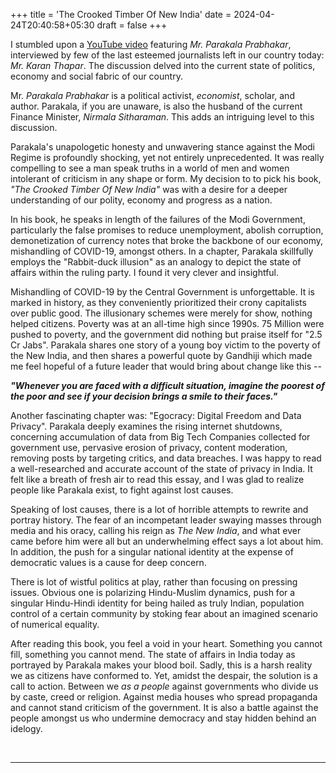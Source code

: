 +++
title = 'The Crooked Timber Of New India'
date = 2024-04-24T20:40:58+05:30
draft = false
+++

I stumbled upon a [YouTube video](https://www.youtube.com/watch?v=DLy3YOJeogA)
featuring *Mr. Parakala Prabhakar*, interviewed by few of the last esteemed
journalists left in our country today: *Mr. Karan Thapar*. The discussion delved
into the current state of politics, economy and social fabric of our country.

Mr. *Parakala Prabhakar* is a political activist, *economist*, scholar, and
author. Parakala, if you are unaware, is also the husband of the current
Finance Minister, *Nirmala Sitharaman*. This adds an intriguing level to this
discussion. 

Parakala's unapologetic honesty and unwavering stance against the Modi Regime
is profoundly shocking, yet not entirely unprecedented. It was really
compelling to see a man speak truths in a world of men and women intolerant of
criticism in any shape or form. My decision to to pick his book, _"The Crooked
Timber Of New India"_ was with a desire for a deeper understanding of our
polity, economy and progress as a nation. 

In his book, he speaks in length of the failures of the Modi Government,
particularly the false promises to reduce unemployment, abolish corruption,
demonetization of currency notes that broke the backbone of our economy,
mishandling of COVID-19, amongst others. In a chapter, Parakala skillfully
employs the "Rabbit-duck illusion" as an analogy to depict the state of affairs
within the ruling party. I found it very clever and insightful.

Mishandling of COVID-19 by the Central Government is unforgettable. It is marked
in history, as they conveniently prioritized their crony capitalists over
public good. The illusionary schemes were merely for show, nothing helped
citizens. Poverty was at an all-time high since 1990s. 75 Million were pushed
to poverty, and the government did nothing but praise itself for "2.5 Cr Jabs".
Parakala shares one story of a young boy victim to the poverty of the New
India, and then shares a powerful quote by Gandhiji which made me feel hopeful
of a future leader that would bring about change like this --

**_"Whenever you are faced with a difficult situation, imagine the poorest of the
poor and see if your decision brings a smile to their faces."_**

Another fascinating chapter was: "Egocracy: Digital Freedom and Data Privacy".
Parakala deeply examines the rising internet shutdowns, concerning accumulation
of data from Big Tech Companies collected for government use, pervasive erosion
of privacy, content moderation, removing posts by targeting critics, and data
breaches. I was happy to read a well-researched and accurate account of the
state of privacy in India. It felt like a breath of fresh air to read this
essay, and I was glad to realize people like Parakala exist, to fight against
lost causes.

Speaking of lost causes, there is a lot of horrible attempts to rewrite and
portray history. The fear of an incompetant leader swaying masses through media
and his oracy, calling his reign as _The New India_, and what ever came before
him were all but an underwhelming effect says a lot about him. In addition, the
push for a singular national identity at the expense of democratic values is a
cause for deep concern.

There is lot of wistful politics at play, rather than focusing on pressing
issues. Obvious one is polarizing Hindu-Muslim dynamics, push for a singular
Hindu-Hindi identity for being hailed as truly Indian, population control of a
certain community by stoking fear about an imagined scenario of numerical
equality.

After reading this book, you feel a void in your heart. Something you cannot
fill, something you cannot mend. The state of affairs in India today as
portrayed by Parakala makes your blood boil. Sadly, this is a harsh reality we
as citizens have conformed to. Yet, amidst the despair, the solution is a call
to action. Between we _as a people_ against governments who divide us by caste,
creed or religion. Against media houses who spread propaganda and cannot stand
criticism of the government. It is also a battle against the people amongst us
who undermine democracy and stay hidden behind an idelogy.

<br>

<hr>


